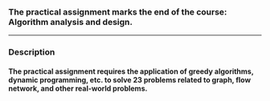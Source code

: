 ### The practical assignment marks the end of the course: Algorithm analysis and design.
---
### Description
#### The practical assignment requires the application of greedy algorithms, dynamic programming, etc. to solve 23 problems related to graph, flow network, and other real-world problems.
